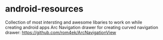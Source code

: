 # android-resources
Collection of most intersting and awesome libaries to work on while creating android apps
Arc Navigation drawer for creating curved navigation drawer: https://github.com/rom4ek/ArcNavigationView
